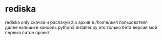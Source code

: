 # rediska
rediska only
скачай и распакуй zip архив в /home/имя пользователя
далее напиши в консоль python3 installer.py
это только бета версия мой первый питон проект
